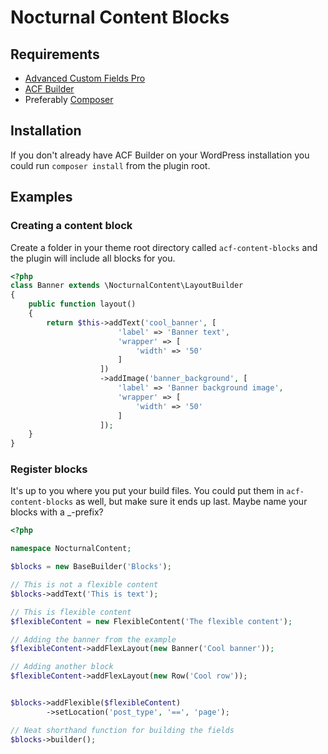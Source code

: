 # Nocturnal Content Blocks

## Requirements
* [Advanced Custom Fields Pro](https://www.advancedcustomfields.com/pro/)
* [ACF Builder](https://github.com/StoutLogic/acf-builder)
* Preferably [Composer](https://getcomposer.org/)

## Installation
If you don't already have ACF Builder on your WordPress installation you could run `composer install` from the plugin root.

## Examples

### Creating a content block
Create a folder in your theme root directory called `acf-content-blocks` and the plugin will include all blocks for you.
```php
<?php
class Banner extends \NocturnalContent\LayoutBuilder
{
    public function layout()
    {
        return $this->addText('cool_banner', [
                        'label' => 'Banner text',
                        'wrapper' => [
                            'width' => '50'
                        ]
                    ])
                    ->addImage('banner_background', [
                        'label' => 'Banner background image',
                        'wrapper' => [
                            'width' => '50'
                        ]
                    ]);
    }
}
```

### Register blocks
It's up to you where you put your build files. You could put them in `acf-content-blocks` as well, but make sure it ends up last. Maybe name your blocks with a _-prefix?
```php
<?php

namespace NocturnalContent;

$blocks = new BaseBuilder('Blocks');

// This is not a flexible content
$blocks->addText('This is text');

// This is flexible content
$flexibleContent = new FlexibleContent('The flexible content');

// Adding the banner from the example
$flexibleContent->addFlexLayout(new Banner('Cool banner'));

// Adding another block
$flexibleContent->addFlexLayout(new Row('Cool row'));


$blocks->addFlexible($flexibleContent)
        ->setLocation('post_type', '==', 'page');

// Neat shorthand function for building the fields
$blocks->builder();
```